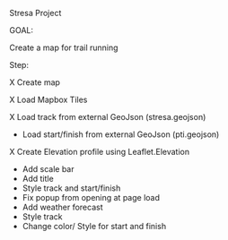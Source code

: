 Stresa Project

GOAL:

Create a map for trail running

Step:

X Create map

X Load Mapbox Tiles

X Load track from external GeoJson (stresa.geojson)

- Load start/finish from external GeoJson (pti.geojson)

X Create Elevation profile using Leaflet.Elevation

- Add scale bar
- Add title
- Style track and start/finish
- Fix popup from opening at page load
- Add weather forecast
- Style track
- Change color/ Style for start and finish
